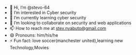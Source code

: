 - 👋 Hi, I’m @stevo-64
- 👀 I’m interested in Cyber security
- 🌱 I’m currently learning cyber security
- 💞️ I’m looking to collaborate on security and web applications
- 📫 How to reach me at stev.nyabuto@gmail.com
- 😄 Pronouns: him/his/he
- ⚡ Fun fact: love soccer(manchester united),learning new Technology,Movies

<!---
stevo-64/stevo-64 is a ✨ special ✨ repository because its `README.md` (this file) appears on your GitHub profile.
You can click the Preview link to take a look at your changes.
--->

